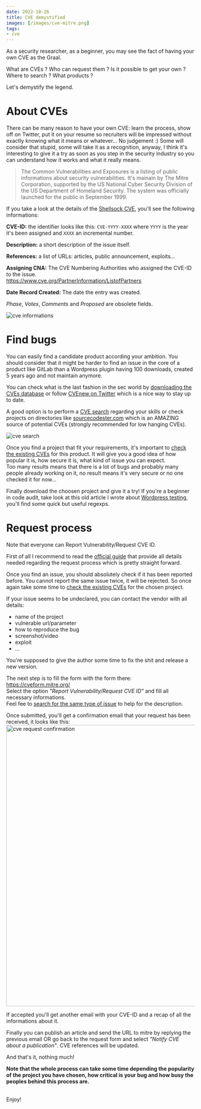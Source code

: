 ```yaml
---
date: 2022-10-26
title: CVE demystified
images: [/images/cve-mitre.png]
tags:
- cve
---
```

As a security researcher, as a beginner, you may see the fact of having your own CVE as the Graal.  

What are CVEs ?
Who can request them ?
Is it possible to get your own ?
Where to search ? What products ?

Let's demystify the legend.
<!--more-->


# About CVEs

There can be many reason to have your own CVE: learn the process, show off on Twitter, put it on your resume so recruiters will be impressed without exactly knowing what it means or whatever... No judgement :)
Some will consider that stupid, some will take it as a recognition, anyway, I think it's interesting to give it a try as soon as you step in the security industry so you can understand how it works and what it really means. 

> The Common Vulnerabilities and Exposures is a listing of public informations about security vulnerabilities. It's mainain by The Mitre Corporation, supported by the US National Cyber Security Division of the US Department of Homeland Security. The system was officially launched for the public in September 1999.

If you take a look at the details of the [Shellsock CVE](https://cve.mitre.org/cgi-bin/cvename.cgi?name=CVE-2014-6271), you'll see the following informations:

__CVE-ID:__ the identifier looks like this: `CVE-YYYY-XXXX` where `YYYY` is the year it's been assigned and `XXXX` an incremental number.

__Description:__ a short description of the issue itself.

__References:__ a list of URLs: articles, public announcement, exploits...

__Assigning CNA:__ The CVE Numbering Authorities who assigned the CVE-ID to the issue.  
https://www.cve.org/PartnerInformation/ListofPartners

__Date Record Created:__ The date the entry was created.

*Phase*, *Votes*, *Comments* and *Proposed* are obsolete fields.

<img src="/images/cve-infos.png" alt="cve informations" />


# Find bugs

You can easily find a candidate product according your ambition.
You should consider that it might be harder to find an issue in the core of a product like GitLab than a Wordpress plugin having 100 downloads, created 5 years ago and not maintain anymore.

You can check what is the last fashion in the sec world by [downloading the CVEs database](https://cve.mitre.org/data/downloads/index.html) or follow [CVEnew on Twitter](https://twitter.com/CVEnew) which is a nice way to stay up to date.

A good option is to perform a [CVE search](https://cve.mitre.org/cgi-bin/cvekey.cgi?keyword=php) regarding your skills or check projects on directories like [sourcecodester.com](https://www.sourcecodester.com/php-project) which is an AMAZING source of potential CVEs (strongly recommended for low hanging CVEs).

<img src="/images/cve-search.png" alt="cve search" />

Once you find a project that fit your requirements, it's important to [check the existing CVEs](https://cve.mitre.org/cgi-bin/cvekey.cgi?keyword=Online+Magazine+Management) for this product.
It will give you a good idea of how popular it is, how secure it is, what kind of issue you can expect.  
Too many results means that there is a lot of bugs and probably many people already working on it, no result means it's very secure or no one checked it for now...

Finally download the choosen project and give it a try! If you're a beginner in code audit, take look at this old article I wrote about [Wordpress testing](https://10degres.net/wordpress-testing/), you'll find some quick but useful regexps.


# Request process

Note that everyone can Report Vulnerability/Request CVE ID.

First of all I recommend to read the [official guide](https://github.com/CVEProject/cveproject.github.io/blob/gh-pages/requester/reservation-guidelines.md) that provide all details needed regarding the request process which is pretty straight forward.

Once you find an issue, you should absolutely check if it has been reported before.
You cannot report the same issue twice, it will be rejected.
So once again take some time to [check the existing CVEs](https://cve.mitre.org/cgi-bin/cvekey.cgi?keyword=Online+Magazine+Management) for the chosen project.

If your issue seems to be undeclared, you can contact the vendor with all details:
- name of the project
- vulnerable url/parameter
- how to reproduce the bug
- screenshot/video
- exploit
- ...

You're supposed to give the author some time to fix the shit and release a new version.

The next step is to fill the form with the form there: https://cveform.mitre.org/  
Select the option *"Report Vulnerability/Request CVE ID"* and fill all necessary informations.  
Feel fee to [search for the same type of issue](https://cve.mitre.org/cgi-bin/cvekey.cgi?keyword=file+upload) to help for the description.

Once submitted, you'll get a confirmation email that your request has been received, it looks like this:
<img src="/images/cve-request-confirmation.png" width="750" alt="cve request confirmation" />

If accepted you'll get another email with your CVE-ID and a recap of all the informations about it.

Finally you can publish an article and send the URL to mitre by replying the previous email OR go back to the request form and select *"Notify CVE about a publication"*.
CVE references will be updated.

And that's it, nothing much!

**Note that the whole process can take some time depending the popularity of the project you have chosen, how critical is your bug and how busy the peoples behind this process are.**

<br>
Enjoy!
